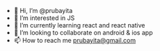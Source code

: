 - 👋 Hi, I’m @prubayita
- 👀 I’m interested in JS 
- 🌱 I’m currently learning react and react native
- 💞️ I’m looking to collaborate on android & ios app
- 📫 How to reach me prubayita@gmail.com

<!---
prubayita/prubayita is a ✨ special ✨ repository because its `README.md` (this file) appears on your GitHub profile.
You can click the Preview link to take a look at your changes.
--->
